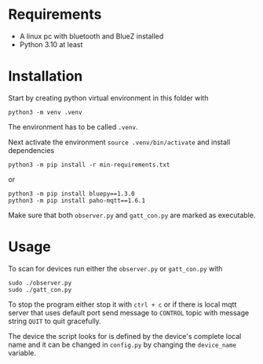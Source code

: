 # Requirements

- A linux pc with bluetooth and BlueZ installed
- Python 3.10 at least

# Installation

Start by creating python virtual environment in this folder with

```
python3 -m venv .venv
```

The environment has to be called `.venv`.

Next activate the environment `source .venv/bin/activate` and install dependencies

```
python3 -m pip install -r min-requirements.txt
```

or

```
python3 -m pip install bluepy==1.3.0
python3 -m pip install paho-mqtt==1.6.1
```

Make sure that both `observer.py` and `gatt_con.py` are
marked as executable.

# Usage

To scan for devices run either the
`observer.py` or `gatt_con.py` with

```
sudo ./observer.py
sudo ./gatt_con.py
```

To stop the program either stop it with `ctrl + c` or
if there is local mqtt server that uses default port send
message to `CONTROL` topic with message string `QUIT` to
quit gracefully.

The device the script looks for is defined by the device's
complete local name and it can be changed in `config.py` by
changing the `device_name` variable.
